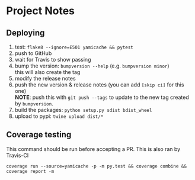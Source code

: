 # Project Notes

## Deploying

1.  test: `flake8 --ignore=E501 yamicache && pytest`
1.  push to GitHub
1.  wait for Travis to show passing
1.  bump the version: `bumpversion --help` (e.g. `bumpversion minor`)  
    this will also create the tag
1.  modify the release notes
1.  push the new version & release notes (you can add `[skip ci]` for this one)  
    **NOTE**: push this with `git push --tags` to update to the new tag created
    by `bumpversion`.
1.  build the packages: `python setup.py sdist bdist_wheel`
1.  upload to pypi: `twine upload dist/*`

## Coverage testing

This command should be run before accepting a PR.  This is also ran by Travis-CI

    coverage run --source=yamicache -p -m py.test && coverage combine && coverage report -m
